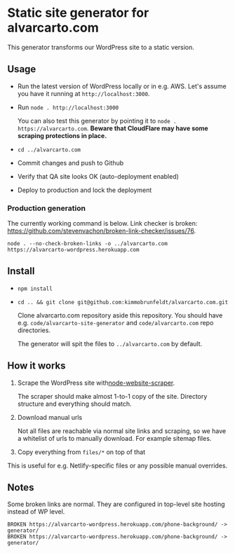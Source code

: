 # Static site generator for alvarcarto.com

This generator transforms our WordPress site to a static version.


## Usage

* Run the latest version of WordPress locally or in e.g. AWS. Let's assume you have it running at `http://localhost:3000`.
* Run `node . http://localhost:3000`

    You can also test this generator by pointing it to `node . https://alvarcarto.com`.
    **Beware that CloudFlare may have some scraping protections in place.**

* `cd ../alvarcarto.com`
* Commit changes and push to Github
* Verify that QA site looks OK (auto-deployment enabled)
* Deploy to production and lock the deployment

### Production generation

The currently working command is below. Link checker is broken: https://github.com/stevenvachon/broken-link-checker/issues/76.

```
node . --no-check-broken-links -o ../alvarcarto.com https://alvarcarto-wordpress.herokuapp.com
```

## Install


* `npm install`

* `cd .. && git clone git@github.com:kimmobrunfeldt/alvarcarto.com.git`

    Clone alvarcarto.com repository aside this repository. You should have e.g.
    `code/alvarcarto-site-generator` and `code/alvarcarto.com` repo directories.

    The generator will spit the files to `../alvarcarto.com` by default.


## How it works

1. Scrape the WordPress site with[node-website-scraper](https://github.com/website-scraper/node-website-scraper).

    The scraper should make almost 1-to-1 copy of the site. Directory structure and everything should match.

2. Download manual urls

    Not all files are reachable via normal site links and scraping, so we have a whitelist of urls to manually download.
    For example sitemap files.

3. Copy everything from `files/*` on top of that

  This is useful for e.g. Netlify-specific files or any possible manual overrides.



## Notes

Some broken links are normal. They are configured in top-level site hosting instead of WP level.

```
BROKEN https://alvarcarto-wordpress.herokuapp.com/phone-background/ -> generator/
BROKEN https://alvarcarto-wordpress.herokuapp.com/phone-background/ -> generator/
```